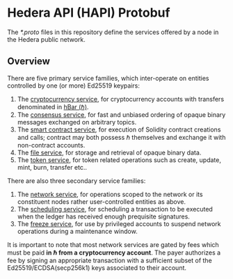 # Hedera API (HAPI) Protobuf

The _*.proto_ files in this repository define the services
offered by a node in the Hedera public network.

## Overview
There are five primary service families, which inter-operate on entities
controlled by one (or more) Ed25519 keypairs:
1. The [cryptocurrency service](https://github.com/hashgraph/hedera-protobufs-java/blob/main/src/main/proto/crypto_service.proto),
for cryptocurrency accounts with transfers denominated
in [hBar (ℏ)](https://help.hedera.com/hc/en-us/articles/360000674317-What-are-the-official-HBAR-cryptocurrency-denominations-).
2. The [consensus service](https://github.com/hashgraph/hedera-protobufs-java/blob/main/src/main/proto/consensus_service.proto), for
fast and unbiased ordering of opaque binary messages exchanged on
arbitrary topics.
3. The [smart contract service](https://github.com/hashgraph/hedera-protobufs-java/blob/main/src/main/proto/smart_contract_service.proto), for
execution of Solidity contract creations and calls; contract may both possess
ℏ themselves and exchange it with non-contract accounts.
4. The [file service](https://github.com/hashgraph/hedera-protobufs-java/blob/main/src/main/proto/file_service.proto), for storage and
retrieval of opaque binary data.
5. The [token service](https://github.com/hashgraph/hedera-protobufs-java/blob/main/src/main/proto/token_service.proto), for token related operations such as create, update, mint, burn, transfer etc..

There are also three secondary service families:
1. The [network service](https://github.com/hashgraph/hedera-protobufs-java/blob/main/src/main/proto/network_service.proto), for operations scoped
to the network or its constituent nodes rather user-controlled entities as above.
2. The [scheduling service](https://github.com/hashgraph/hedera-protobufs-java/blob/main/src/main/proto/schedule_service.proto), for scheduling a transaction to be executed when the ledger has received enough prequisite signatures.
3. The [freeze service](https://github.com/hashgraph/hedera-protobufs-java/blob/main/src/main/proto/freeze_service.proto), for use by
privileged accounts to suspend network operations during a maintenance window.

It is important to note that most network services are gated by fees which
must be paid **in ℏ from a cryptocurrency account**. The payer authorizes a
fee by signing an appropriate transaction with a sufficient subset of the
Ed25519/ECDSA(secp256k1) keys associated to their account.
